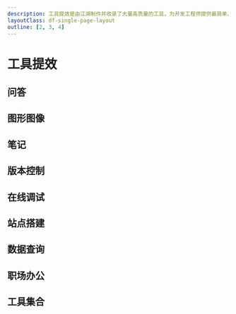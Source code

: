 ```yaml
---
description: 工具提效是由江湖制作并收录了大量高质量的工具，为开发工程师提供最简单、便捷的工具服务
layoutClass: df-single-page-layout
outline: [2, 3, 4]
---
```


<script setup>
import DfNavEfficiencyLatest from './components/df-nav/DfNavEfficiencyLatest.vue'
import DfNavEfficiency from './components/df-nav/DfNavEfficiency.vue'

import { QUESTION_ANSWER_DATA } from './components/df-nav/df-question-answer-data.ts'
import { GRAPHIC_IMAGE_DATA } from './components/df-nav/df-graphic-image-data.ts'
import { VERSION_CONTROL_DATA } from './components/df-nav/df-version-control-data.ts'
import { NOTE_DATA } from './components/df-nav/df-note-data.ts'
import { ONLINE_DEBUGGIN_DATA } from './components/df-nav/df-online-debugging-data.ts'
import { SITE_CONSTRUCTION_DATA } from './components/df-nav/df-site-construction-data.ts'
import { DATA_QUERY_DATA } from './components/df-nav/df-data-query-data.ts'
import { WORKPLACE_OFFICE_DATA } from './components/df-nav/df-workplace-office-data.ts'
import { UTILS_DATA } from './components/df-nav/df-utils-data.ts'
</script>

# 工具提效

<DfNavEfficiencyLatest />

## 问答

<DfNavEfficiency v-bind:data="QUESTION_ANSWER_DATA" />

## 图形图像

<DfNavEfficiency v-bind:data="GRAPHIC_IMAGE_DATA" />

## 笔记

<DfNavEfficiency v-bind:data="NOTE_DATA" />

## 版本控制

<DfNavEfficiency v-bind:data="VERSION_CONTROL_DATA" />

## 在线调试

<DfNavEfficiency v-bind:data="ONLINE_DEBUGGIN_DATA" />

## 站点搭建

<DfNavEfficiency v-bind:data="SITE_CONSTRUCTION_DATA" />

## 数据查询

<DfNavEfficiency v-bind:data="DATA_QUERY_DATA" />

## 职场办公

<DfNavEfficiency v-bind:data="WORKPLACE_OFFICE_DATA" />

## 工具集合

<DfNavEfficiency v-bind:data="UTILS_DATA" />
